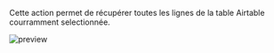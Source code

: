 Cette action permet de récupérer toutes les lignes de la table Airtable courramment selectionnée.

![preview](/images/airtable/actions/listRecords-fr.png)